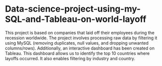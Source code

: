 # Data-science-project-using-my-SQL-and-Tableau-on-world-layoff
This project is based on companies that laid off their employees during the recession worldwide. The project involves processing raw data by filtering it using MySQL (removing duplicates, null values, and dropping unwanted columns/rows). Additionally, an interactive dashboard has been created on Tableau. This dashboard allows us to identify the top 10 countries where layoffs occurred. It also enables filtering by industry and country.
